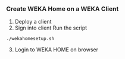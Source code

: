 ### Create WEKA Home on a WEKA Client
1. Deploy a client 
2. Sign into client
Run the script
```
./wekahomesetup.sh
```
3. Login to WEKA HOME on browser
